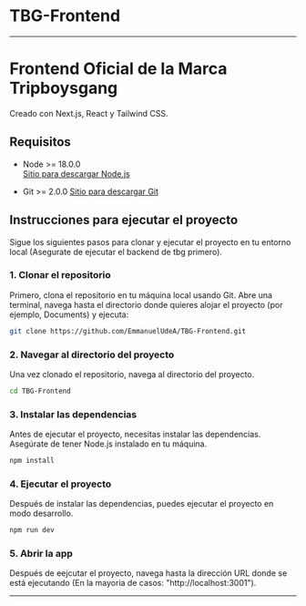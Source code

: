 # TBG-Frontend
---
# Frontend Oficial de la Marca Tripboysgang

Creado con Next.js, React y Tailwind CSS.

## Requisitos

- Node >= 18.0.0  
  [Sitio para descargar Node.js](https://nodejs.org/en/download/package-manager)

- Git >= 2.0.0
  [Sitio para descargar Git](https://git-scm.com/downloads)

## Instrucciones para ejecutar el proyecto

Sigue los siguientes pasos para clonar y ejecutar el proyecto en tu entorno local (Asegurate de ejecutar el backend de tbg primero).

### 1. Clonar el repositorio

Primero, clona el repositorio en tu máquina local usando Git. Abre una terminal, navega hasta el directorio donde quieres alojar el proyecto (por ejemplo, Documents) y ejecuta:

```bash
git clone https://github.com/EmmanuelUdeA/TBG-Frontend.git
```

### 2. Navegar al directorio del proyecto

Una vez clonado el repositorio, navega al directorio del proyecto.

```bash
cd TBG-Frontend
```

### 3. Instalar las dependencias

Antes de ejecutar el proyecto, necesitas instalar las dependencias. Asegúrate de tener Node.js instalado en tu máquina.

```bash
npm install
```

### 4. Ejecutar el proyecto

Después de instalar las dependencias, puedes ejecutar el proyecto en modo desarrollo.

```bash
npm run dev
```

### 5. Abrir la app

Después de eejcutar el proyecto, navega hasta la dirección URL donde se está ejecutando (En la mayoria de casos: "http://localhost:3001").

---
